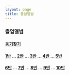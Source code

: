 ```yaml
---
layout: page
title: 졸업앨범
---
```


### 졸업앨범

#### [동기찾기]()
#### [1반]() ... [2반]() ... [3반]() ... [4반]() ... [5반]()
#### [6반]() ... [7반]() ... [8반]() ... [9반]() ... [10반]()
